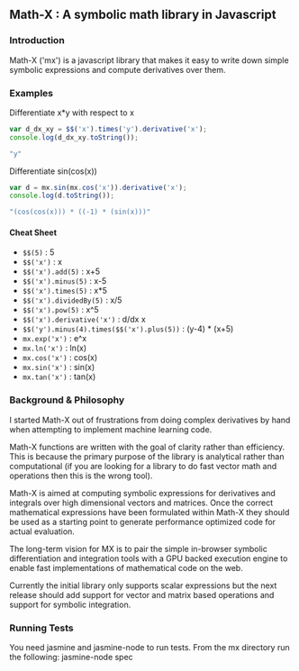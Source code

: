 ## Math-X : A symbolic math library in Javascript

### Introduction

Math-X ('mx') is a javascript library that makes it easy to write down
simple symbolic expressions and compute derivatives over them. 

### Examples
Differentiate x*y with respect to x
```javascript
var d_dx_xy = $$('x').times('y').derivative('x');
console.log(d_dx_xy.toString());
```
```javascript
"y"
```

Differentiate sin(cos(x))
```javascript
var d = mx.sin(mx.cos('x')).derivative('x');
console.log(d.toString());
```
```javascript
"(cos(cos(x))) * ((-1) * (sin(x)))"
```

#### Cheat Sheet
* `$$(5)` : 5
* `$$('x')` : x
* `$$('x').add(5)` : x+5
* `$$('x').minus(5)` : x-5
* `$$('x').times(5)` : x*5
* `$$('x').dividedBy(5)` : x/5
* `$$('x').pow(5)` : x^5
* `$$('x').derivative('x')` : d/dx x
* `$$('y').minus(4).times($$('x').plus(5))` : (y-4) * (x+5)
* `mx.exp('x')` : e^x
* `mx.ln('x')` : ln(x)
* `mx.cos('x')` : cos(x)
* `mx.sin('x')` : sin(x)
* `mx.tan('x')` : tan(x)

### Background & Philosophy
I started Math-X out of frustrations from doing complex derivatives by hand when
attempting to implement machine learning code. 

Math-X functions are written with the goal of clarity rather than efficiency.
This is because the primary purpose of the library is analytical rather than computational (if you
are looking for a library to do fast vector math and operations then this is the wrong tool).

Math-X is aimed at computing symbolic expressions for derivatives and integrals over high dimensional vectors and matrices.
Once the correct mathematical expressions have been formulated within Math-X they should be used as a starting point to generate performance optimized code for actual evaluation.

The long-term vision for MX is to pair the  simple in-browser symbolic differentiation and integration tools with a GPU backed execution engine to enable fast implementations of mathematical code on the web.

Currently the initial library only supports scalar expressions but the next release
should add support for vector and matrix based operations and support for symbolic integration.

### Running Tests
You need jasmine and jasmine-node to run tests. From the mx directory run the following:
jasmine-node spec
